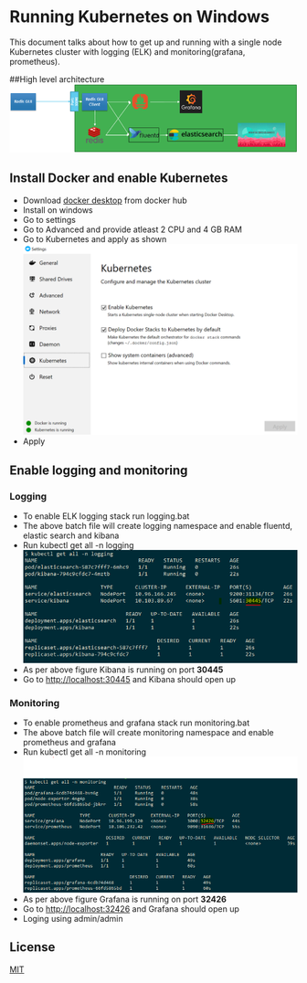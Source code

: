 # Running Kubernetes on Windows

This document talks about how to get up and running with a single node Kubernetes cluster with logging (ELK) and monitoring(grafana, prometheus).

##High level architecture
![K8s Architecture](https://github.com/gamodg/k8s-local/blob/master/k8s-architecture.PNG?raw=true)

## Install Docker and enable Kubernetes
* Download [docker desktop](https://hub.docker.com/?overlay=onboarding) from docker hub
* Install on windows
* Go to settings
* Go to Advanced and provide atleast 2 CPU and 4 GB RAM
* Go to Kubernetes and apply as shown
![Settings](https://github.com/gamodg/k8s-local/blob/master/docker-settings-k8s.png?raw=true)
* Apply

## Enable logging and monitoring
### Logging
* To enable ELK logging stack run logging.bat
* The above batch file will create logging namespace and enable fluentd, elastic search and kibana
* Run kubectl get all -n logging
![Kibana](https://github.com/gamodg/k8s-local/blob/master/kibana.PNG?raw=true)
* As per above figure Kibana is running on port **30445**
* Go to [http://localhost:30445](http://localhost:30445) and Kibana should open up

### Monitoring
* To enable prometheus and grafana stack run monitoring.bat
* The above batch file will create monitoring namespace and enable prometheus and grafana
* Run kubectl get all -n monitoring
![Grafana](https://github.com/gamodg/k8s-local/blob/master/grafana.PNG?raw=true)
* As per above figure Grafana is running on port **32426**
* Go to [http://localhost:32426](http://localhost:32426) and Grafana should open up
* Loging using admin/admin


## License
[MIT](https://choosealicense.com/licenses/mit/)
